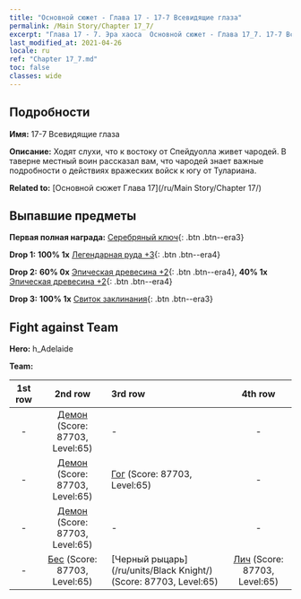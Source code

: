 ```yaml
---
title: "Основной сюжет - Глава 17 - 17-7 Всевидящие глаза"
permalink: /Main Story/Chapter 17_7/
excerpt: "Глава 17 - 7. Эра хаоса  Основной сюжет - Глава 17_7. 17-7 Всевидящие глаза"
last_modified_at: 2021-04-26
locale: ru
ref: "Chapter 17_7.md"
toc: false
classes: wide
---
```


## Подробности

 **Имя:** 17-7 Всевидящие глаза

 **Описание:** Ходят слухи, что к востоку от Спейдуолла живет чародей. В таверне местный воин рассказал вам, что чародей знает важные подробности о действиях вражеских войск к югу от Тулариана.

 **Related to:** [Основной сюжет Глава 17](/ru/Main Story/Chapter 17/)

## Выпавшие предметы

 **Первая полная награда:** [Серебряный ключ](/ItemsRU/con_693/){: .btn .btn--era3}

 **Drop 1:** **100% 1x** [Легендарная руда +3](/ItemsRU/mat_54/){: .btn .btn--era4}

 **Drop 2:** **60% 0x** [Эпическая древесина +2](/ItemsRU/mat_48/){: .btn .btn--era4}, **40% 1x** [Эпическая древесина +2](/ItemsRU/mat_48/){: .btn .btn--era4}

 **Drop 3:** **100% 1x** [Свиток заклинания](/ItemsRU/con_694/){: .btn .btn--era3}


## Fight against Team
 **Hero:** h_Adelaide

 **Team:**


  | 1st row | 2nd row | 3rd row | 4th row |
  |:----:|:----:|:----|:----:|
  | - | [Демон](/ru/units/Demon/) (Score: 87703, Level:65)  | - | - |
  | - | [Демон](/ru/units/Demon/) (Score: 87703, Level:65)  | [Гог](/ru/units/Gog/) (Score: 87703, Level:65)  | - |
  | - | [Демон](/ru/units/Demon/) (Score: 87703, Level:65)  | - | - |
  | - | [Бес](/ru/units/Imp/) (Score: 87703, Level:65)  | [Черный рыцарь](/ru/units/Black Knight/) (Score: 87703, Level:65)  | [Лич](/ru/units/Lich/) (Score: 87703, Level:65)  |


